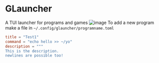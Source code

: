 # GLauncher
A TUI launcher for programs and games
![image](https://github.com/Spagett1/GLauncher/assets/77225642/3915ea3f-4899-479b-a9b7-ffc1d8f1e671)
To add a new program make a file in `~/.config/glauncher/programname.toml`
```toml
title = "Test1"
command = "echo hello >> ~/yo"
description = """
This is the description.
newlines are possible too!
```
